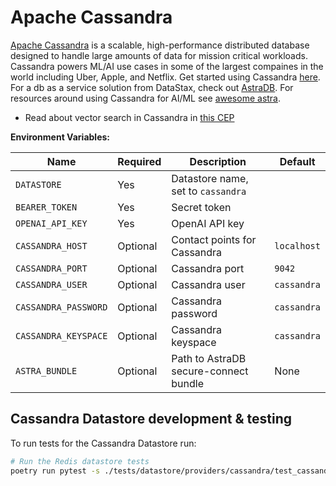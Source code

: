 # Apache Cassandra

[Apache Cassandra](https://docs.datastax.com/en/astra-serverless/docs/vector-search/overview.html) is a scalable, high-performance distributed database designed to handle large amounts of data for mission critical workloads. Cassandra powers ML/AI use cases in some of the largest compaines in the world including Uber, Apple, and Netflix. Get started using Cassandra [here](https://cassandra.apache.org/_/quickstart.html). For a db as a service solution from DataStax, check out [AstraDB](https://cloud.datastax.com/). For resources around using Cassandra for AI/ML see [awesome astra](https://awesome-astra.github.io/docs/pages/aiml/).

- Read about vector search in Cassandra in [this CEP](https://cwiki.apache.org/confluence/display/CASSANDRA/CEP-30%3A+Approximate+Nearest+Neighbor%28ANN%29+Vector+Search+via+Storage-Attached+Indexes)

**Environment Variables:**

| Name                    | Required | Description                                                                                                        | Default     |
|-------------------------| -------- |--------------------------------------------------------------------------------------------------------------------|-------------|
| `DATASTORE`             | Yes      | Datastore name, set to `cassandra`                                                                                 |             |
| `BEARER_TOKEN`          | Yes      | Secret token                                                                                                       |             |
| `OPENAI_API_KEY`        | Yes      | OpenAI API key                                                                                                     |             |
| `CASSANDRA_HOST`        | Optional | Contact points for Cassandra                                                                                       | `localhost` |
| `CASSANDRA_PORT`        | Optional | Cassandra port                                                                                                     | `9042`      |
| `CASSANDRA_USER`        | Optional | Cassandra user                                                                                                     | `cassandra` |
| `CASSANDRA_PASSWORD`    | Optional | Cassandra password                                                                                                 | `cassandra` |
| `CASSANDRA_KEYSPACE`    | Optional | Cassandra keyspace                                                                                                 | `cassandra` |
| `ASTRA_BUNDLE`          | Optional | Path to AstraDB secure-connect bundle                                                                              | None        |


## Cassandra Datastore development & testing
To run tests for the Cassandra Datastore run:

```bash
# Run the Redis datastore tests
poetry run pytest -s ./tests/datastore/providers/cassandra/test_cassandra_datastore.py
```